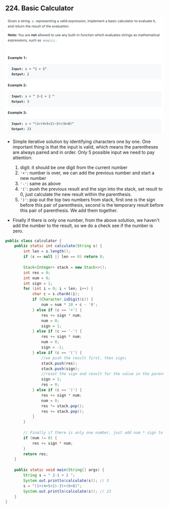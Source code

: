 ## 224. Basic Calculator
![](img/2022-07-04-15-04-56.png)
- Simple iterative solution by identifying characters one by one. 
  One important thing is that the input is valid, which means the parentheses are 
  always paired and in order. Only 5 possible input we need to pay attention:
  1. digit: it should be one digit from the current number
  2. `'+'`: number is over, we can add the previous number and start a new number
  3. `'-'`: same as above
  4. `'('`: push the previous result and the sign into the stack, set result to 0, 
  just calculate the new result within the parenthesis.
  5. `')'`: pop out the top two numbers from stack, first one is the sign before this pair of 
  parenthesis, second is the temporary result before this pair of parenthesis. We add them 
  together.

- Finally if there is only one number, from the above solution, we haven't add the number to the 
  result, so we do a check see if the number is zero.

```java
public class calculator {
    public static int calculate(String s) {
        int len = s.length();
        if (s == null || len == 0) return 0;

        Stack<Integer> stack = new Stack<>();
        int res = 0;
        int num = 0;
        int sign = 1;
        for (int i = 0; i < len; i++) {
            char c = s.charAt(i);
            if (Character.isDigit(c)) {
                num = num * 10 + c - '0';
            } else if (c == '+') {
                res += sign * num;
                num = 0;
                sign = 1;
            } else if (c == '-') {
                res += sign * num;
                num = 0;
                sign = -1;
            } else if (c == '(') {
                //we push the result first, then sign;
                stack.push(res);
                stack.push(sign);
                //reset the sign and result for the value in the parenthesis
                sign = 1;
                res = 0;
            } else if (c == ')') {
                res += sign * num;
                num = 0;
                res *= stack.pop();
                res += stack.pop();
            }
        }

        // Finally if there is only one number, just add num * sign to res
        if (num != 0) {
            res += sign * num;
        }
        return res;
    }

    public static void main(String[] args) {
        String s = " 2-1 + 2 ";
        System.out.println(calculate(s)); // 3
        s = "(1+(4+5+2)-3)+(6+8)";
        System.out.println(calculate(s)); // 23
    }
}
```

